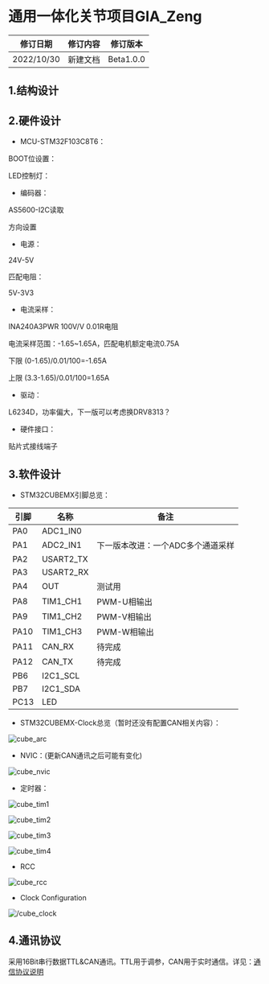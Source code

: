 # 通用一体化关节项目GIA_Zeng

| 修订日期   | 修订内容 | 修订版本  |
| ---------- | -------- | --------- |
| 2022/10/30 | 新建文档 | Beta1.0.0 |

## 1.结构设计



## 2.硬件设计

+ MCU-STM32F103C8T6：

BOOT位设置：

LED控制灯：



+ 编码器：

AS5600-I2C读取

方向设置



+ 电源：

24V-5V

匹配电阻：



5V-3V3



+ 电流采样：

INA240A3PWR 100V/V 0.01R电阻

电流采样范围：-1.65~1.65A，匹配电机额定电流0.75A

下限 (0-1.65)/0.01/100=-1.65A

上限 (3.3-1.65)/0.01/100=1.65A



+ 驱动：

L6234D，功率偏大，下一版可以考虑换DRV8313？



+ 硬件接口：

贴片式接线端子



## 3.软件设计

+ STM32CUBEMX引脚总览：

| 引脚 | 名称      | 备注                              |
| ---- | --------- | --------------------------------- |
| PA0  | ADC1_IN0  |                                   |
| PA1  | ADC2_IN1  | 下一版本改进：一个ADC多个通道采样 |
| PA2  | USART2_TX |                                   |
| PA3  | USART2_RX |                                   |
| PA4  | OUT       | 测试用                            |
| PA8  | TIM1_CH1  | PWM-U相输出                       |
| PA9  | TIM1_CH2  | PWM-V相输出                       |
| PA10 | TIM1_CH3  | PWM-W相输出                       |
| PA11 | CAN_RX    | 待完成                            |
| PA12 | CAN_TX    | 待完成                            |
| PB6  | I2C1_SCL  |                                   |
| PB7  | I2C1_SDA  |                                   |
| PC13 | LED       |                                   |

+ STM32CUBEMX-Clock总览（暂时还没有配置CAN相关内容）：

![cube_arc](Pics/cube_arc.png)

+ NVIC：(更新CAN通讯之后可能有变化)

![cube_nvic](Pics/cube_nvic.png)

+ 定时器：

![cube_tim1](Pics/cube_tim1.png)



![cube_tim2](Pics/cube_tim2.png)



![cube_tim3](Pics/cube_tim3.png)



![cube_tim4](Pics/cube_tim4.png)



+ RCC

![cube_rcc](Pics/cube_rcc.png)

+ Clock Configuration

![/cube_clock](Pics/cube_clock.png)



## 4.通讯协议

采用16Bit串行数据TTL&CAN通讯。TTL用于调参，CAN用于实时通信。详见：[通信协议说明](https://github.com/roboticszeng/GIA_ZENG/tree/main/Communication)



